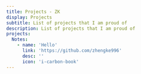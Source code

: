 ```yaml
---
title: Projects - ZK
display: Projects
subtitle: List of projects that I am proud of
description: List of projects that I am proud of
projects:
  Notes:
    - name: 'Hello'
      link: 'https://github.com/zhengke996'
      desc: ''
      icon: 'i-carbon-book'
---
```


<ListProjects :projects="frontmatter.projects"/>

<!-- <StarsRanking/> -->
